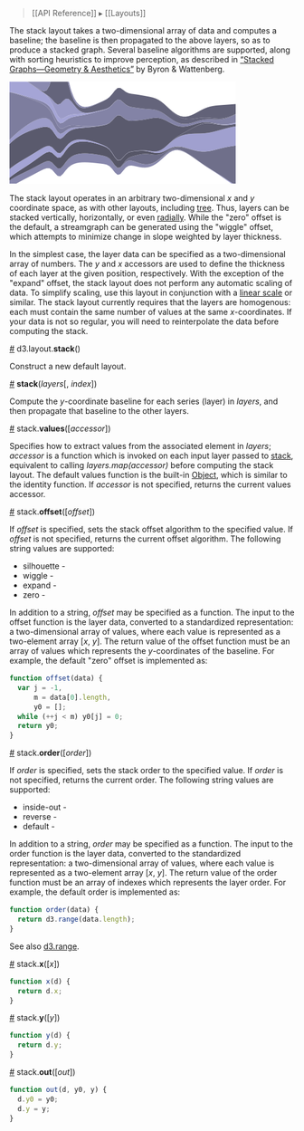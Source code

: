 > [[API Reference]] ▸ [[Layouts]]

The stack layout takes a two-dimensional array of data and computes a baseline; the baseline is then propagated to the above layers, so as to produce a stacked graph. Several baseline algorithms are supported, along with sorting heuristics to improve perception, as described in [“Stacked Graphs—Geometry & Aesthetics”](http://www.leebyron.com/else/streamgraph/download.php?file=stackedgraphs_byron_wattenberg.pdf) by Byron & Wattenberg.

![stack](stack.png)

The stack layout operates in an arbitrary two-dimensional *x* and *y* coordinate space, as with other layouts, including [tree](Tree-Layout). Thus, layers can be stacked vertically, horizontally, or even [radially](http://hint.fm/projects/flickr/). While the "zero" offset is the default, a streamgraph can be generated using the "wiggle" offset, which attempts to minimize change in slope weighted by layer thickness.

In the simplest case, the layer data can be specified as a two-dimensional array of numbers. The *y* and *x* accessors are used to define the thickness of each layer at the given position, respectively. With the exception of the "expand" offset, the stack layout does not perform any automatic scaling of data. To simplify scaling, use this layout in conjunction with a [linear scale](Quantitative-Scales#linear) or similar. The stack layout currently requires that the layers are homogenous: each must contain the same number of values at the same *x*-coordinates. If your data is not so regular, you will need to reinterpolate the data before computing the stack.

<a name="stack" href="#stack">#</a> d3.layout.<b>stack</b>()

Construct a new default layout.

<a name="_stack" href="#_stack">#</a> <b>stack</b>(<i>layers</i>[, <i>index</i>])

Compute the *y*-coordinate baseline for each series (layer) in *layers*, and then propagate that baseline to the other layers.

<a name="values" href="#values">#</a> stack.<b>values</b>([<i>accessor</i>])

Specifies how to extract values from the associated element in *layers*; *accessor* is a function which is invoked on each input layer passed to [stack](#_stack), equivalent to calling *layers.map(accessor)* before computing the stack layout. The default values function is the built-in [Object](https://developer.mozilla.org/en/JavaScript/Reference/Global_Objects/Object), which is similar to the identity function. If *accessor* is not specified, returns the current values accessor.

<a name="offset" href="#offset">#</a> stack.<b>offset</b>([<i>offset</i>])

If *offset* is specified, sets the stack offset algorithm to the specified value. If *offset* is not specified, returns the current offset algorithm. The following string values are supported:

* silhouette -
* wiggle -
* expand -
* zero -

In addition to a string, *offset* may be specified as a function. The input to the offset function is the layer data, converted to a standardized representation: a two-dimensional array of values, where each value is represented as a two-element array [*x*, *y*]. The return value of the offset function must be an array of values which represents the *y*-coordinates of the baseline. For example, the default "zero" offset is implemented as:

```javascript
function offset(data) {
  var j = -1,
      m = data[0].length,
      y0 = [];
  while (++j < m) y0[j] = 0;
  return y0;
}
```

<a name="order" href="#order">#</a> stack.<b>order</b>([<i>order</i>])

If *order* is specified, sets the stack order to the specified value. If *order* is not specified, returns the current order. The following string values are supported:

* inside-out - 
* reverse -
* default -

In addition to a string, *order* may be specified as a function. The input to the order function is the layer data, converted to the standardized representation: a two-dimensional array of values, where each value is represented as a two-element array [*x*, *y*]. The return value of the order function must be an array of indexes which represents the layer order. For example, the default order is implemented as:

```javascript
function order(data) {
  return d3.range(data.length);
}
```

See also [d3.range](Arrays#d3_range).

<a name="x" href="#x">#</a> stack.<b>x</b>([<i>x</i>])

```javascript
function x(d) {
  return d.x;
}
```

<a name="y" href="#y">#</a> stack.<b>y</b>([<i>y</i>])

```javascript
function y(d) {
  return d.y;
}
```

<a name="out" href="#out">#</a> stack.<b>out</b>([<i>out</i>])

```javascript
function out(d, y0, y) {
  d.y0 = y0;
  d.y = y;
}
```
